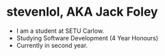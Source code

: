# stevenlol, AKA Jack Foley
- I am a student at SETU Carlow.
- Studying Software Development (4 Year Honours)
- Currently in second year.
